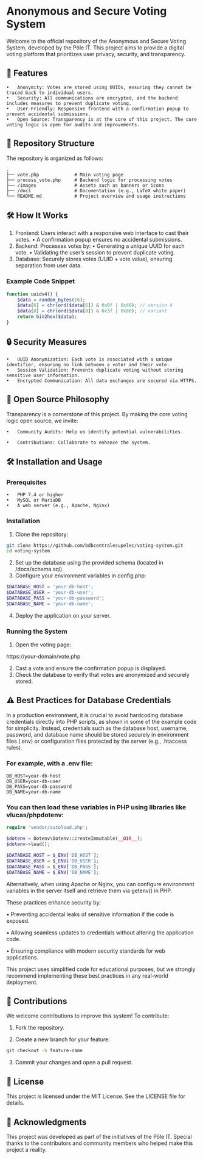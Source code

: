 # Anonymous and Secure Voting System

Welcome to the official repository of the Anonymous and Secure Voting System, developed by the Pôle IT. This project aims to provide a digital voting platform that prioritizes user privacy, security, and transparency.

## 🚀 Features

	•	Anonymity: Votes are stored using UUIDs, ensuring they cannot be traced back to individual users.
	•	Security: All communications are encrypted, and the backend includes measures to prevent duplicate voting.
	•	User-Friendly: Responsive frontend with a confirmation popup to prevent accidental submissions.
	•	Open Source: Transparency is at the core of this project. The core voting logic is open for audits and improvements.

## 📂 Repository Structure

The repository is organized as follows:
```cleartext
.
├── vote.php             # Main voting page
├── process_vote.php     # Backend logic for processing votes
├── /images              # Assets such as banners or icons
├── /docs                # Documentation (e.g., LaTeX white paper)
└── README.md            # Project overview and usage instructions
```

## 🛠️ How It Works

1.	Frontend: Users interact with a responsive web interface to cast their votes.
	•	A confirmation popup ensures no accidental submissions.
2.	Backend: Processes votes by:
	•	Generating a unique UUID for each vote.
	•	Validating the user’s session to prevent duplicate voting.
3.	Database: Securely stores votes (UUID + vote value), ensuring separation from user data.

### Example Code Snippet
```php
function uuidv4() {
    $data = random_bytes(16);
    $data[6] = chr(ord($data[6]) & 0x0f | 0x40); // version 4
    $data[8] = chr(ord($data[8]) & 0x3f | 0x80); // variant
    return bin2hex($data);
}
```
## 🔒 Security Measures

	•	UUID Anonymization: Each vote is associated with a unique identifier, ensuring no link between a voter and their vote.
	•	Session Validation: Prevents duplicate voting without storing sensitive user information.
	•	Encrypted Communication: All data exchanges are secured via HTTPS.

## 📜 Open Source Philosophy

Transparency is a cornerstone of this project. By making the core voting logic open source, we invite:

	•	Community Audits: Help us identify potential vulnerabilities.

 	•	Contributions: Collaborate to enhance the system.


## 🛠️ Installation and Usage

### Prerequisites

	•	PHP 7.4 or higher
	•	MySQL or MariaDB
	•	A web server (e.g., Apache, Nginx)

### Installation

1.	Clone the repository: 
 ```bash
 git clone https://github.com/bdbcentralesupelec/voting-system.git
cd voting-system
```

2.	Set up the database using the provided schema (located in /docs/schema.sql).
3.	Configure your environment variables in config.php:
```php
$DATABASE_HOST = 'your-db-host';
$DATABASE_USER = 'your-db-user';
$DATABASE_PASS = 'your-db-password';
$DATABASE_NAME = 'your-db-name';
```

4.	Deploy the application on your server.

### Running the System

1.	Open the voting page:

https://your-domain/vote.php


2.	Cast a vote and ensure the confirmation popup is displayed.
3.	Check the database to verify that votes are anonymized and securely stored.

## ⚠️ Best Practices for Database Credentials

In a production environment, it is crucial to avoid hardcoding database credentials directly into PHP scripts, as shown in some of the example code for simplicity. Instead, credentials such as the database host, username, password, and database name should be stored securely in environment files (.env) or configuration files protected by the server (e.g., .htaccess rules).

### For example, with a .env file:
```cleartext
DB_HOST=your-db-host
DB_USER=your-db-user
DB_PASS=your-db-password
DB_NAME=your-db-name
```
### You can then load these variables in PHP using libraries like vlucas/phpdotenv:

```php
require 'vendor/autoload.php';

$dotenv = Dotenv\Dotenv::createImmutable(__DIR__);
$dotenv->load();

$DATABASE_HOST = $_ENV['DB_HOST'];
$DATABASE_USER = $_ENV['DB_USER'];
$DATABASE_PASS = $_ENV['DB_PASS'];
$DATABASE_NAME = $_ENV['DB_NAME'];
```

Alternatively, when using Apache or Nginx, you can configure environment variables in the server itself and retrieve them via getenv() in PHP.

These practices enhance security by:

 •	Preventing accidental leaks of sensitive information if the code is exposed.

 •	Allowing seamless updates to credentials without altering the application code.

 •	Ensuring compliance with modern security standards for web applications.

This project uses simplified code for educational purposes, but we strongly recommend implementing these best practices in any real-world deployment.

## 🤝 Contributions

We welcome contributions to improve this system! To contribute:

1.	Fork the repository.

2.	Create a new branch for your feature:

```bash
git checkout -b feature-name
```

3. Commit your changes and open a pull request.
 
## 📄 License

This project is licensed under the MIT License. See the LICENSE file for details.

## 💬 Acknowledgments

This project was developed as part of the initiatives of the Pôle IT. Special thanks to the contributors and community members who helped make this project a reality.
